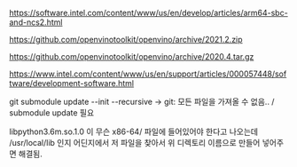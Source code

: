 https://software.intel.com/content/www/us/en/develop/articles/arm64-sbc-and-ncs2.html

https://github.com/openvinotoolkit/openvino/archive/2021.2.zip

https://github.com/openvinotoolkit/openvino/archive/2020.4.tar.gz

https://www.intel.com/content/www/us/en/support/articles/000057448/software/development-software.html

git submodule update --init --recursive -> git: 모든 파일을 가져올 수 없음.. / submodule update 필요 

libpython3.6m.so.1.0 이 무슨 x86-64/ 파일에 들어있어야 한다고 나오는데
/usr/local/lib 인지 어딘지에서 저 파일을 찾아서 위 디렉토리 이름으로 만들어 넣어주면 해결됨.


